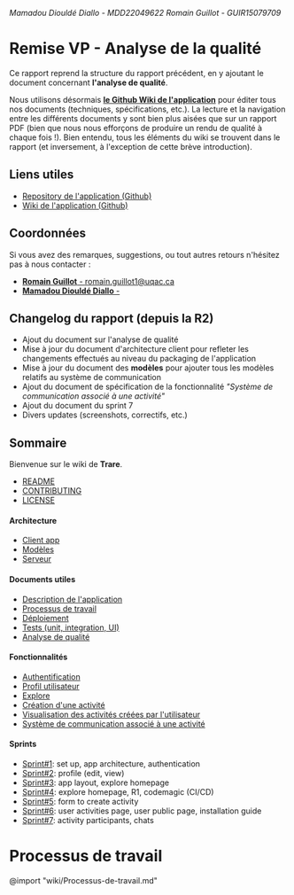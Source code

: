 *Mamadou Diouldé Diallo - MDD22049622*
*Romain Guillot - GUIR15079709*

<h1 style="page-break-before: avoid !important;"> Remise VP - Analyse de la qualité</h1>

Ce rapport reprend la structure du rapport précédent, en y ajoutant le document concernant **l'analyse de qualité**.

Nous utilisons désormais **[le Github Wiki de l'application](https://github.com/Romain-Guillot/Trare/wiki)** pour éditer tous nos documents (techniques, spécifications, etc.). La lecture et la navigation entre les différents documents y sont bien plus aisées que sur un rapport PDF (bien que nous nous efforçons de produire un rendu de qualité à chaque fois !). Bien entendu, tous les éléments du wiki se trouvent dans le rapport (et inversement, à l'exception de cette brève introduction).

## Liens utiles
- [Repository de l'application (Github)](https://github.com/Romain-Guillot/Trare)
- [Wiki de l'application (Github)](https://github.com/Romain-Guillot/Trare/wiki)

## Coordonnées
Si vous avez des remarques, suggestions, ou tout autres retours n'hésitez pas à nous contacter :
- [**Romain Guillot** - romain.guillot1@uqac.ca](mailto:romain.guillot1@uqac.ca)
- [**Mamadou Diouldé Diallo** - ]()


## Changelog du rapport (depuis la R2)
- Ajout du document sur l'analyse de qualité
- Mise à jour du document d'architecture client pour refleter les changements effectués au niveau du packaging de l'application
- Mise à jour du document des **modèles** pour ajouter tous les modèles relatifs au système de communication
- Ajout du document de spécification de la fonctionnalité *"Système de communication associé à une activité"*
- Ajout du document du sprint 7
- Divers updates (screenshots, correctifs, etc.)


## Sommaire

Bienvenue sur le wiki de **Trare**.


- [README](https://github.com/Romain-Guillot/Trare/blob/master/README.md)
- [CONTRIBUTING](https://github.com/Romain-Guillot/Trare/blob/master/CONTRIBUTING.md)
- [LICENSE](https://github.com/Romain-Guillot/Trare/blob/master/LICENSE)

#### Architecture
- [Client app](https://github.com/Romain-Guillot/Trare/wiki/Architecture-:-client-side)
- [Modèles](https://github.com/Romain-Guillot/Trare/wiki/Architecture-:-Modèles)
- [Serveur](https://github.com/Romain-Guillot/Trare/wiki/Architecture-:-server-side)



#### Documents utiles

- [Description de l'application](https://github.com/Romain-Guillot/Trare/wiki/Description-de-l'application)
- [Processus de travail](https://github.com/Romain-Guillot/Trare/wiki/Processus-de-travail)
- [Déploiement](https://github.com/Romain-Guillot/Trare/wiki/Déploiement)
- [Tests (unit, integration, UI)](https://github.com/Romain-Guillot/Trare/wiki/Tests-(unit,-integration,-UI))
- [Analyse de qualité](https://github.com/Romain-Guillot/Trare/wiki/Analyse-de-qualité)



#### Fonctionnalités

- [Authentification](https://github.com/Romain-Guillot/Trare/wiki/Fonctionnalité-:-Authentification)
- [Profil utilisateur](https://github.com/Romain-Guillot/Trare/wiki/Fonctionnalité-:-Profil-utilisateur)
- [Explore](https://github.com/Romain-Guillot/Trare/wiki/Fonctionnalité-:-Explore)
- [Création d'une activité](https://github.com/Romain-Guillot/Trare/wiki/Fonctionnalité-:-Création-d'une-activité)
- [Visualisation des activités créées par l'utilisateur](https://github.com/Romain-Guillot/Trare/wiki/Fonctionnalité-:-Visualisation-des-activités-créées-par-l'utilisateur)
- [Système de communication associé à une activité](https://github.com/Romain-Guillot/Trare/wiki/Fonctionnalité-:-Système-de-communication-associé-à-une-activité)



#### Sprints

- [Sprint#1](https://github.com/Romain-Guillot/Trare/wiki/Sprint%231): set up, app architecture, authentication
- [Sprint#2](https://github.com/Romain-Guillot/Trare/wiki/Sprint%232): profile (edit, view)
- [Sprint#3](https://github.com/Romain-Guillot/Trare/wiki/Sprint%233): app layout, explore homepage
- [Sprint#4](https://github.com/Romain-Guillot/Trare/wiki/Sprint%234): explore homepage, R1, codemagic (CI/CD)
- [Sprint#5](https://github.com/Romain-Guillot/Trare/wiki/Sprint%235): form to create activity
- [Sprint#6](https://github.com/Romain-Guillot/Trare/wiki/Sprint%236): user activities page, user public page, installation guide
- [Sprint#7](https://github.com/Romain-Guillot/Trare/wiki/Sprint%237): activity participants, chats




# Processus de travail
@import "wiki/Processus-de-travail.md"
